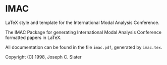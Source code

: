 IMAC
====

LaTeX style and template for the International Modal Analysis
Conference.

The IMAC Package for generating International Modal Analysis Conference
formatted papers in LaTeX.

All documentation can be found in the file `imac.pdf`, generated by
`imac.tex`.

Copyright (C) 1998, Joseph C. Slater
